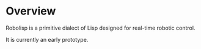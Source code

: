 # Overview
Robolisp is a primitive dialect of Lisp designed for real-time robotic control.

It is currently an early prototype.
